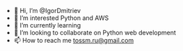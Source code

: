 - 👋 Hi, I’m @IgorDmitriev
- 👀 I’m interested Python and AWS
- 🌱 I’m currently learning 
- 💞️ I’m looking to collaborate on Python web development
- 📫 How to reach me tossm.ru@gmail.com

<!---
IgorDmitri/IgorDmitri is a ✨ special ✨ repository because its `README.md` (this file) appears on your GitHub profile.
You can click the Preview link to take a look at your changes.
--->
